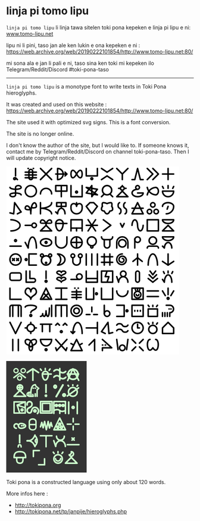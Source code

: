 # linja pi tomo lipu

`linja pi tomo lipu` li linja tawa sitelen toki pona kepeken e linja pi lipu e ni: www.tomo-lipu.net

lipu ni li pini, taso jan ale ken lukin e ona kepeken e ni : https://web.archive.org/web/20190222101854/http://www.tomo-lipu.net:80/

mi sona ala e jan li pali e ni, taso sina ken toki mi kepeken ilo Telegram/Reddit/Discord #toki-pona-taso


----

`linja pi tomo lipu` is a monotype font to write texts in Toki Pona hieroglyphs.

It was created and used on this website : https://web.archive.org/web/20190222101854/http://www.tomo-lipu.net:80/

The site used it with optimized svg signs. This is a font conversion.

The site is no longer online.

I don't know the author of the site, but I would like to. If someone knows it, contact me by Telegram/Reddit/Discord on channel toki-pona-taso. Then I will update copyright notice.


![linja pi tomo lipu sample](nimi-ali.png)

![new ku words in 0.7 version](nimiku_v07.png)


Toki pona is a constructed language using only about 120 words.

More infos here :
- http://tokipona.org
- http://tokipona.net/tp/janpije/hieroglyphs.php
